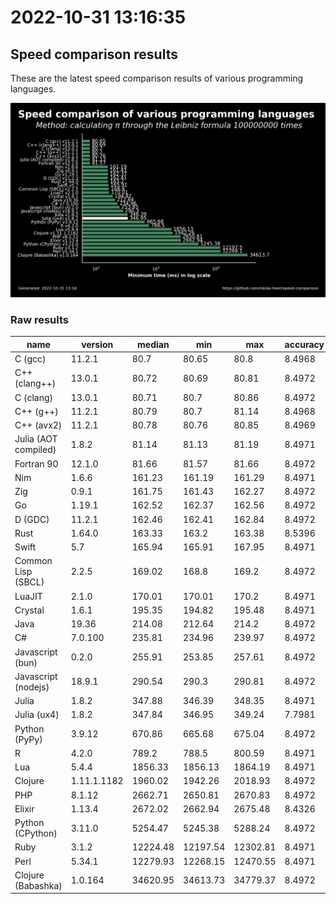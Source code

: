 # 2022-10-31 13:16:35

## Speed comparison results

These are the latest speed comparison results of various programming languages.

![plot](../assets/2022-10-31T131635/combined_results.png "Speed comparison of programming languages")

### Raw results

| name                 | version     | median   | min      | max      | accuracy |
| -------------------- | ----------- | -------- | -------- | -------- | -------- |
| C (gcc)              | 11.2.1      | 80.7     | 80.65    | 80.8     | 8.4968   |
| C++ (clang++)        | 13.0.1      | 80.72    | 80.69    | 80.81    | 8.4972   |
| C (clang)            | 13.0.1      | 80.71    | 80.7     | 80.86    | 8.4972   |
| C++ (g++)            | 11.2.1      | 80.79    | 80.7     | 81.14    | 8.4968   |
| C++ (avx2)           | 11.2.1      | 80.78    | 80.76    | 80.85    | 8.4969   |
| Julia (AOT compiled) | 1.8.2       | 81.14    | 81.13    | 81.19    | 8.4971   |
| Fortran 90           | 12.1.0      | 81.66    | 81.57    | 81.66    | 8.4972   |
| Nim                  | 1.6.6       | 161.23   | 161.19   | 161.29   | 8.4971   |
| Zig                  | 0.9.1       | 161.75   | 161.43   | 162.27   | 8.4972   |
| Go                   | 1.19.1      | 162.52   | 162.37   | 162.56   | 8.4972   |
| D (GDC)              | 11.2.1      | 162.46   | 162.41   | 162.84   | 8.4972   |
| Rust                 | 1.64.0      | 163.33   | 163.2    | 163.38   | 8.5396   |
| Swift                | 5.7         | 165.94   | 165.91   | 167.95   | 8.4971   |
| Common Lisp (SBCL)   | 2.2.5       | 169.02   | 168.8    | 169.2    | 8.4972   |
| LuaJIT               | 2.1.0       | 170.01   | 170.01   | 170.2    | 8.4971   |
| Crystal              | 1.6.1       | 195.35   | 194.82   | 195.48   | 8.4971   |
| Java                 | 19.36       | 214.08   | 212.64   | 214.2    | 8.4972   |
| C#                   | 7.0.100     | 235.81   | 234.96   | 239.97   | 8.4972   |
| Javascript (bun)     | 0.2.0       | 255.91   | 253.85   | 257.61   | 8.4972   |
| Javascript (nodejs)  | 18.9.1      | 290.54   | 290.3    | 290.81   | 8.4972   |
| Julia                | 1.8.2       | 347.88   | 346.39   | 348.35   | 8.4971   |
| Julia (ux4)          | 1.8.2       | 347.84   | 346.95   | 349.24   | 7.7981   |
| Python (PyPy)        | 3.9.12      | 670.86   | 665.68   | 675.04   | 8.4972   |
| R                    | 4.2.0       | 789.2    | 788.5    | 800.59   | 8.4971   |
| Lua                  | 5.4.4       | 1856.33  | 1856.13  | 1864.19  | 8.4971   |
| Clojure              | 1.11.1.1182 | 1960.02  | 1942.26  | 2018.93  | 8.4972   |
| PHP                  | 8.1.12      | 2662.71  | 2650.81  | 2670.83  | 8.4972   |
| Elixir               | 1.13.4      | 2672.02  | 2662.94  | 2675.48  | 8.4326   |
| Python (CPython)     | 3.11.0      | 5254.47  | 5245.38  | 5288.24  | 8.4972   |
| Ruby                 | 3.1.2       | 12224.48 | 12197.54 | 12302.81 | 8.4971   |
| Perl                 | 5.34.1      | 12279.93 | 12268.15 | 12470.55 | 8.4971   |
| Clojure (Babashka)   | 1.0.164     | 34620.95 | 34613.73 | 34779.37 | 8.4972   |
